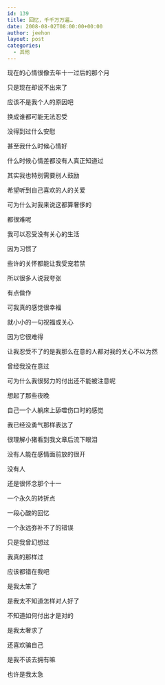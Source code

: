 ```yaml
---
id: 139
title: 回忆，千千万万遍…
date: 2008-08-02T08:00:00+00:00
author: jeehon
layout: post
categories:
  - 其他
---
```

现在的心情很像去年十一过后的那个月
  
只是现在却说不出来了
  
应该不是我个人的原因吧
  
换成谁都可能无法忍受
  
没得到过什么安慰
  
甚至我什么时候心情好
  
什么时候心情差都没有人真正知道过
  
其实我也特别需要别人鼓励
  
希望听到自己喜欢的人的关爱
  
可为什么对我来说这都算奢侈的
  
都很难呢
  
我可以忍受没有关心的生活
  
因为习惯了
  
些许的关怀都能让我受宠若禁
  
所以很多人说我夸张
  
有点做作
  
可我真的感觉很幸福
  
就小小的一句祝福或关心
  
因为它很难得
  
让我忍受不了的是我那么在意的人都对我的关心不以为然
  
曾经我没在意过
  
可为什么我很努力的付出还不能被注意呢
  
想起了那些夜晚
  
自己一个人躺床上舔噬伤口时的感觉
  
我已经没勇气那样表达了
  
很理解小猪看到我文章后流下眼泪
  
没有人能在感情面前放的很开
  
没有人
  
还是很怀念那个十一
  
一个永久的转折点
  
一段心酸的回忆
  
一个永远弥补不了的错误
  
只是我曾幻想过
  
我真的那样过
  
应该都错在我吧
  
是我太笨了
  
是我太不知道怎样对人好了
  
不知道如何付出才是对的
  
是我太奢求了
  
还喜欢骗自己
  
是我不该去拥有嘛
  
也许是我太急